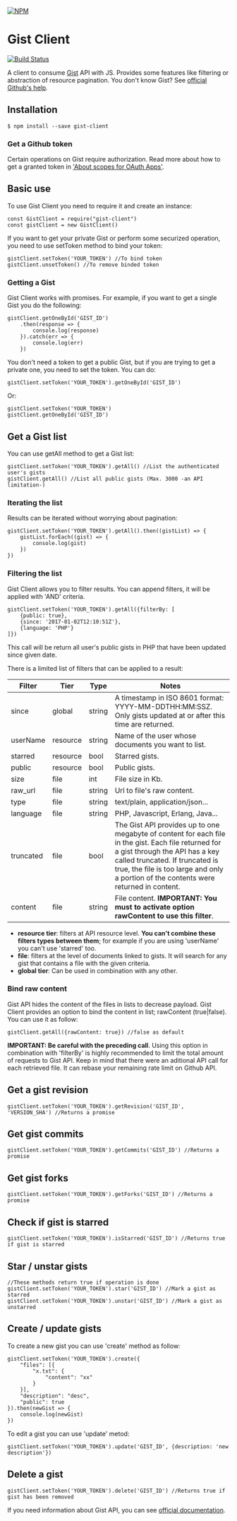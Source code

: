 [![NPM](https://nodei.co/npm/gist-client.png?downloads=true&stars=true)](https://nodei.co/npm/gist-client/)

Gist Client
==============

[![Build Status](https://travis-ci.org/jvcalderon/gist-client.svg?branch=master)](https://travis-ci.org/jvcalderon/gist-client)

A client to consume [Gist](https://gist.github.com/) API with JS. Provides some features like filtering or abstraction of resource pagination. You don't know Gist? See [official Github's help](https://help.github.com/articles/about-gists/).

## Installation

<pre><code>$ npm install --save gist-client</code></pre>

### Get a Github token

Certain operations on Gist require authorization. Read more about how to get a granted token in ['About scopes for OAuth Apps'](https://developer.github.com/apps/building-integrations/setting-up-and-registering-oauth-apps/about-scopes-for-oauth-apps/).

## Basic use

To use Gist Client you need to require it and create an instance:

<pre><code>const GistClient = require("gist-client")
const gistClient = new GistClient()</code></pre>

If you want to get your private Gist or perform some securized operation, you need to use setToken method to bind your token:

<pre><code>gistClient.setToken('YOUR_TOKEN') //To bind token
gistClient.unsetToken() //To remove binded token</code></pre>

### Getting a Gist

Gist Client works with promises. For example, if you want to get a single Gist you do the following:

<pre><code>gistClient.getOneById('GIST_ID')
    .then(response => {
        console.log(response)
    }).catch(err => {
        console.log(err)
    })</code></pre>
    
You don't need a token to get a public Gist, but if you are trying to get a private one, you need to set the token. You can do:

<pre><code>gistClient.setToken('YOUR_TOKEN').getOneById('GIST_ID')</code></pre>

Or:

<pre><code>gistClient.setToken('YOUR_TOKEN')
gistClient.getOneById('GIST_ID')</code></pre>

## Get a Gist list

You can use getAll method to get a Gist list:

<pre><code>gistClient.setToken('YOUR_TOKEN').getAll() //List the authenticated user's gists
gistClient.getAll() //List all public gists (Max. 3000 -an API limitation-)</code></pre>

### Iterating the list

Results can be iterated without worrying about pagination:

<pre><code>gistClient.setToken('YOUR_TOKEN').getAll().then((gistList) => {
    gistList.forEach((gist) => {
        console.log(gist)
    })
})</code></pre>

### Filtering the list

Gist Client allows you to filter results. You can append filters, it will be applied with 'AND' criteria.

<pre><code>gistClient.setToken('YOUR_TOKEN').getAll({filterBy: [
    {public: true},
    {since: '2017-01-02T12:10:51Z'},
    {language: 'PHP'}
]})</code></pre>

This call will be return all user's public gists in PHP that have been updated since given date.

There is a limited list of filters that can be applied to a result:

| Filter | Tier | Type | Notes |
|-----------|----------|--------|-------------------------------------------------------------------------------------------------------------------------------------------------------------------------------------------------------------------------------------------------------------------|
| since | global | string | A timestamp in ISO 8601 format: YYYY-MM-DDTHH:MM:SSZ. Only gists updated at or after this time are returned. |
| userName | resource | string | Name of the user whose documents you want to list. |
| starred | resource | bool | Starred gists. |
| public | resource | bool | Public gists. |
| size | file | int | File size in Kb. |
| raw_url | file | string | Url to file's raw content. |
| type | file | string | text/plain, application/json... |
| language | file | string | PHP, Javascript, Erlang, Java... |
| truncated | file | bool | The Gist API provides up to one megabyte of content for each file in the gist. Each file returned for a gist through the API has a key called truncated. If truncated is true, the file is too large and only a portion of the contents were returned in content. |
| content | file | string | File content. **IMPORTANT: You must to activate option rawContent to use this filter**. |

- **resource tier**: filters at API resource level. **You can't combine these filters types between them**; for example if you are using 'userName' you can't use 'starred' too.
- **file**: filters at the level of documents linked to gists. It will search for any gist that contains a file with the given criteria.
- **global tier**: Can be used in combination with any other.

### Bind raw content

Gist API hides the content of the files in lists to decrease payload. Gist Client provides an option to bind the content in list; rawContent (true|false). You can use it as follow:

<pre><code>gistClient.getAll({rawContent: true}) //false as default</code></pre>

**IMPORTANT: Be careful with the preceding call**. Using this option in combination with 'filterBy' is highly recommended to limit the total amount of requests to Gist API. Keep in mind that there were an aditional API call for each retrieved file. It can rebase your remaining rate limit on Github API.

## Get a gist revision

<pre><code>gistClient.setToken('YOUR_TOKEN').getRevision('GIST_ID', 'VERSION_SHA') //Returns a promise</code></pre>

## Get gist commits

<pre><code>gistClient.setToken('YOUR_TOKEN').getCommits('GIST_ID') //Returns a promise</code></pre>

## Get gist forks

<pre><code>gistClient.setToken('YOUR_TOKEN').getForks('GIST_ID') //Returns a promise</code></pre>

## Check if gist is starred

<pre><code>gistClient.setToken('YOUR_TOKEN').isStarred('GIST_ID') //Returns true if gist is starred</code></pre>

## Star / unstar gists

<pre><code>//These methods return true if operation is done
gistClient.setToken('YOUR_TOKEN').star('GIST_ID') //Mark a gist as starred
gistClient.setToken('YOUR_TOKEN').unstar('GIST_ID') //Mark a gist as unstarred</code></pre>

## Create / update gists

To create a new gist you can use 'create' method as follow:

<pre><code>gistClient.setToken('YOUR_TOKEN').create({
    "files": [{
        "x.txt": {
            "content": "xx"
        }
    }],
    "description": "desc",
    "public": true
}).then(newGist => {
    console.log(newGist)
})</code></pre>

To edit a gist you can use 'update' metod:

<pre><code>gistClient.setToken('YOUR_TOKEN').update('GIST_ID', {description: 'new description'})</code></pre>

## Delete a gist

<pre><code>gistClient.setToken('YOUR_TOKEN').delete('GIST_ID') //Returns true if gist has been removed</code></pre>

If you need information about Gist API, you can see [official documentation](https://developer.github.com/v3/gists/).

